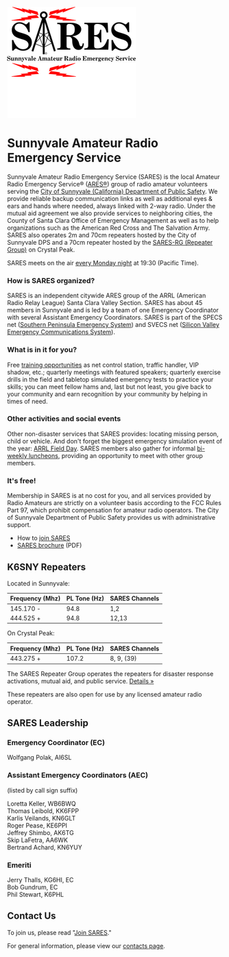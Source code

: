 ![SARES logo](assets/SARES-logo-black-300x128.png#only-light)
![SARES logo](assets/SARES-logo-white-300x128.png#only-dark)

# Sunnyvale Amateur Radio Emergency Service

Sunnyvale Amateur Radio Emergency Service (SARES) is the local Amateur Radio Emergency Service&reg; ([ARES&reg;](https://www.arrl.org/ares)) group of radio amateur volunteers serving the [City of Sunnyvale (California) Department of Public Safety](https://www.sunnyvale.ca.gov/your-government/departments/public-safety). We provide reliable backup communication links as well as additional eyes & ears and hands where needed, always linked with 2-way radio. Under the mutual aid agreement we also provide services to neighboring cities, the County of Santa Clara Office of Emergency Management as well as to help organizations such as the American Red Cross and The Salvation Army. SARES also operates 2m and 70cm repeaters hosted by the City of Sunnyvale DPS and a 70cm repeater hosted by the [SARES-RG (Repeater Group)](saresrg/index.md) on Crystal Peak.

SARES meets on the air [every Monday night](nets.md) at 19:30 (Pacific Time).

### How is SARES organized?

SARES is an independent citywide ARES group of the ARRL (American Radio Relay League) Santa Clara Valley Section. SARES has about 45 members in Sunnyvale and is led by a team of one Emergency Coordinator with several Assistant Emergency Coordinators. SARES is part of the SPECS net ([Southern Peninsula Emergency System](https://www.specsnet.org/)) and SVECS net ([Silicon Valley Emergency Communications System](http://www.svecs.net/)).

### What is in it for you?

Free [training opportunities](https://www.scc-ares-races.org/activities/events.php) as net control station, traffic handler, VIP shadow, etc.; quarterly meetings with featured speakers; quarterly exercise drills in the field and tabletop simulated emergency tests to practice your skills; you can meet fellow hams and, last but not least, you give back to your community and earn recognition by your community by helping in times of need.

### Other activities and social events

Other non-disaster services that SARES provides: locating missing person, child or vehicle. And don't forget the biggest emergency simulation event of the year: [ARRL Field Day](field-day/index.md). SARES members also gather for informal [bi-weekly luncheons](luncheons.md), providing an opportunity to meet with other group members.

### It's free!

Membership in SARES is at no cost for you, and all services provided by Radio Amateurs are strictly on a volunteer basis according to the FCC Rules Part 97, which prohibit compensation for amateur radio operators. The City of Sunnyvale Department of Public Safety provides us with administrative support.

-   How to [ join SARES](join-sares.md)
-   [SARES brochure](SARES_Brochure.pdf) (PDF)

## K6SNY Repeaters

Located in Sunnyvale:

| Frequency (Mhz) | PL Tone (Hz) | SARES Channels |
| --------------- | ------------ | -------------- |
| 145.170 -       | 94.8         | 1,2            |
| 444.525 +       | 94.8         | 12,13          |

On Crystal Peak:

| Frequency (Mhz) | PL Tone (Hz) | SARES Channels |
| --------------- | ------------ | -------------- |
| 443.275 +       | 107.2        | 8, 9, (39)     |

The SARES Repeater Group operates the repeaters for disaster response activations, mutual aid, and public service. [Details&nbsp;&raquo;](saresrg/index.md)

These repeaters are also open for use by any licensed amateur radio operator.

## SARES Leadership

### Emergency Coordinator (EC)

Wolfgang Polak, AI6SL

### Assistant Emergency Coordinators (AEC)

(listed by call sign suffix)

Loretta Keller, WB6BWQ  
Thomas Leibold, KK6FPP  
Karlis Veilands, KN6GLT  
Roger Pease, KE6PPI  
Jeffrey Shimbo, AK6TG  
Skip LaFetra, AA6WK  
Bertrand Achard, KN6YUY

### Emeriti

Jerry Thalls, KG6HI, EC  
Bob Gundrum, EC  
Phil Stewart, K6PHL

## Contact Us

To join us, please read "[Join SARES](join-sares.md)."

For general information, please view our [contacts page](contact.md).

